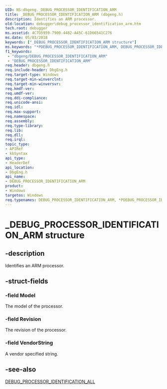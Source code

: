 ```yaml
---
UID: NS:dbgeng._DEBUG_PROCESSOR_IDENTIFICATION_ARM
title: _DEBUG_PROCESSOR_IDENTIFICATION_ARM (dbgeng.h)
description: Identifies an ARM processor.
old-location: debugger\debug_processor_identification_arm.htm
tech.root: debugger
ms.assetid: 4C7D5959-7900-4482-A45C-61D66541C276
ms.date: 05/03/2018
keywords: ["_DEBUG_PROCESSOR_IDENTIFICATION_ARM structure"]
ms.keywords: "*PDEBUG_PROCESSOR_IDENTIFICATION_ARM, DEBUG_PROCESSOR_IDENTIFICATION_ARM, DEBUG_PROCESSOR_IDENTIFICATION_ARM structure [Windows Debugging], PDEBUG_PROCESSOR_IDENTIFICATION_ARM, PDEBUG_PROCESSOR_IDENTIFICATION_ARM structure pointer [Windows Debugging], _DEBUG_PROCESSOR_IDENTIFICATION_ARM, dbgeng/DEBUG_PROCESSOR_IDENTIFICATION_ARM, dbgeng/PDEBUG_PROCESSOR_IDENTIFICATION_ARM, debugger.debug_processor_identification_arm"
f1_keywords:
 - "dbgeng/DEBUG_PROCESSOR_IDENTIFICATION_ARM"
 - "DEBUG_PROCESSOR_IDENTIFICATION_ARM"
req.header: dbgeng.h
req.include-header: DbgEng.h
req.target-type: Windows
req.target-min-winverclnt: 
req.target-min-winversvr: 
req.kmdf-ver: 
req.umdf-ver: 
req.ddi-compliance: 
req.unicode-ansi: 
req.idl: 
req.max-support: 
req.namespace: 
req.assembly: 
req.type-library: 
req.lib: 
req.dll: 
req.irql: 
topic_type:
- APIRef
- kbSyntax
api_type:
- HeaderDef
api_location:
- DbgEng.h
api_name:
- DEBUG_PROCESSOR_IDENTIFICATION_ARM
product:
- Windows
targetos: Windows
req.typenames: DEBUG_PROCESSOR_IDENTIFICATION_ARM, *PDEBUG_PROCESSOR_IDENTIFICATION_ARM
---
```


# _DEBUG_PROCESSOR_IDENTIFICATION_ARM structure


## -description


Identifies an ARM processor. 


## -struct-fields




### -field Model

The model of the processor.


### -field Revision

The revision of the processor.


### -field VendorString

A vendor specified string.


## -see-also




<a href="https://docs.microsoft.com/windows-hardware/drivers/ddi/dbgeng/ns-dbgeng-_debug_processor_identification_all">DEBUG_PROCESSOR_IDENTIFICATION_ALL</a>
 

 

